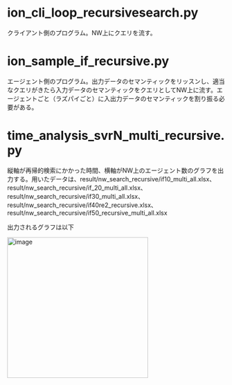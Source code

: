 # ion_cli_loop_recursivesearch.py
クライアント側のプログラム。NW上にクエリを流す。

# ion_sample_if_recursive.py
エージェント側のプログラム。出力データのセマンティックをリッスンし、適当なクエリがきたら入力データのセマンティックをクエリとしてNW上に流す。エージェントごと（ラズパイごと）に入出力データのセマンティックを割り振る必要がある。

# time_analysis_svrN_multi_recursive.py
縦軸が再帰的検索にかかった時間、横軸がNW上のエージェント数のグラフを出力する。用いたデータは、result/nw_search_recursive/if10_multi_all.xlsx、result/nw_search_recursive/if_20_multi_all.xlsx、result/nw_search_recursive/if30_multi_all.xlsx、result/nw_search_recursive/if40re2_recursive.xlsx、result/nw_search_recursive/if50_recursive_multi_all.xlsx

出力されるグラフは以下

<img width="325" alt="image" src="https://github.com/nakajimalab-bmi-tmd/ion_2023/assets/103047091/151265a6-21fd-4295-985b-685b9ba69c50">
